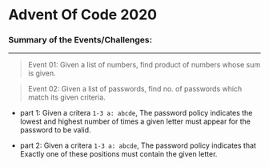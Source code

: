 # Advent Of Code 2020

### Summary of the Events/Challenges:
---

> Event 01: Given a list of numbers, find product of numbers whose sum is given.

> Event 02: Given a list of passwords, find no. of passwords which match its given criteria.
   - part 1: Given a critera `1-3 a: abcde`, The password policy indicates the lowest and highest number of times a given letter must appear for the password to be valid.

   - part 2: Given a critera `1-3 a: abcde`, The password policy indicates that Exactly one of these positions must contain the given letter.

